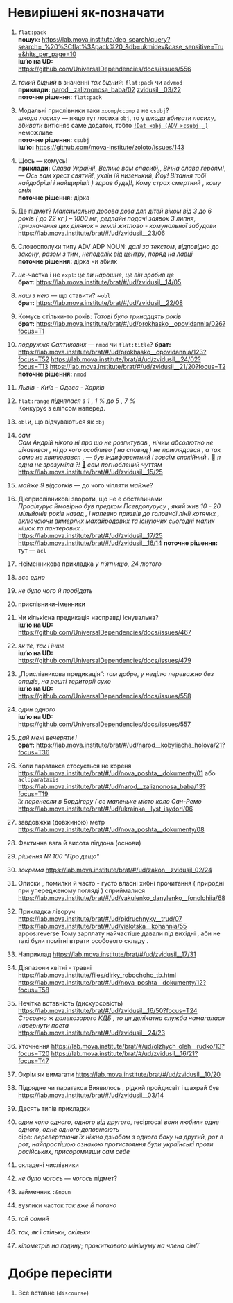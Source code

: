 # Невирішені як-позначати

1. `flat:pack`  
**пошук:** https://lab.mova.institute/dep_search/query?search=_%20%3Cflat%3Apack%20_&db=ukmidev&case_sensitive=True&hits_per_page=10  
**іш’ю на UD:** https://github.com/UniversalDependencies/docs/issues/556

1. _такий бідний_ в значенні _так бідний_: `flat:pack` чи `advmod`  
**приклади:** [narod__zaliznonosa_baba/02](https://lab.mova.institute/brat/#/ud/narod__zaliznonosa_baba/02) [zvidusil__03/22](https://lab.mova.institute/brat/#/ud/zvidusil__03/22)  
**поточне рішення:** `flat:pack`  

1. Модальні прислівники таки `xcomp`/`ccomp` а не `csubj`?  
_шкода лосиху_ — якщо тут лосиха `obj`, то у _шкода вбивати лосиху_, _вбивати_ витісняє саме додаток, тобто [`!Dat <obj (ADV >csubj _)`](https://lab.mova.institute/dep_search/query?search=%21Dat%20%3Cobj%20%28ADV%20%3Ecsubj%20_%29&db=ukmidev&case_sensitive=True&hits_per_page=10) неможливе  
**поточне рішення:** `csubj`  
**іш’ю:** https://github.com/mova-institute/zoloto/issues/143

1. Щось — комусь!  
**приклади:** _Слава Україні!_, _Велике вам спасибі._, _Вічна слава героям!_, _— Ось вам хрест святий!_, _уклін їй низенький_, _Йоу! Вітання тобі найдобріші і найщиріші! ) здрав будь)!_, _Кому страх смертний , кому сміх_  
**поточне рішення:** дірка

1. Де підмет? _Максимальна добова доза для дітей віком від 3 до 6 років ( до 22 кг ) – 1000 мг_, _дедлайн подачі заявок 3 липня_, 
_призначення цих ділянок – землі житлово - комунальної забудови_ https://lab.mova.institute/brat/#/ud/zvidusil__23/06

1. Словосполуки типу ADV ADP NOUN: _далі за текстом_, _відповідно до закону_, _разом з тим_, _неподалік від центру_, _поряд на лавці_  
**поточне рішення:** дірка чи абияк

1. _це_-частка і не `expl`: _це ви нарошне_, _це він зробив це_  
**брат:** https://lab.mova.institute/brat/#/ud/zvidusil__14/05

1. _наш з нею_ — що ставити? ~`obl`  
**брат:** https://lab.mova.institute/brat/#/ud/zvidusil__22/08

1. Комусь стільки-то років: _Татові було тринадцять років_  
**брат:** https://lab.mova.institute/brat/#/ud/prokhasko__opovidannia/026?focus=T1

1. _подружжя Салтикових_ — `nmod` чи `flat:title`?
**брат:** https://lab.mova.institute/brat/#/ud/prokhasko__opovidannia/123?focus=T52 https://lab.mova.institute/brat/#/ud/zvidusil__24/02?focus=T13
https://lab.mova.institute/brat/#/ud/zvidusil__21/20?focus=T2
**поточне рішення:** `nmod`

1. _Львів - Київ - Одеса - Харків_

1. `flat:range` _піднялася з 1 , 1 % до 5 , 7 %_  
Конкурує з еліпсом наперед.

1. `obl`и, що відчуваються як `obj`

1. _сам_  
_Сам Андрій нікого ні про що не розпитував , нічим абсолютно не цікавився , ні до кого особливо ( на сповид ) не приглядався , а так само не хвилювався , — був індиферентний і зовсім спокійний ._ [🔗](https://lab.mova.institute/brat/#/ud/bahrianyi__hetsymanskyi/17) _я одна не зрозуміла ?!_ [🔗](https://lab.mova.institute/brat/#/ud/zvidusil__25/10)   _сам погноблений чуттям_ https://lab.mova.institute/brat/#/ud/zvidusil__15/25

1. _майже 9 відсотків_ — до чого чіпляти _майже_?

1. Дієприслівникові звороти, що не є обставинами  
_Проаілурус ймовірно був предком Псевдолурусу , який жив 10 - 20 мільйонів років назад , і напевно призвів до головної лінії котячих , включаючи вимерлих махайродових та існуючих сьогодні малих кішок та пантерових ._ https://lab.mova.institute/brat/#/ud/zvidusil__17/25  
https://lab.mova.institute/brat/#/ud/zvidusil__16/14
**поточне рішення:** тут — `acl`

1. Неіменникова прикладка _у п’ятницю, 24 лютого_

1. _все одно_

1. _не було чого й пообідать_

1. прислівники-іменники

1. Чи кількісна предикація насправді існувальна?  
**іш’ю на UD:** https://github.com/UniversalDependencies/docs/issues/467

1. _як те, так і інше_  
**іш’ю на UD:** https://github.com/UniversalDependencies/docs/issues/479

1. „Прислівникова предикація“: _там добре_, _у неділю переважно без опадів_, _на решті території сухо_  
**іш’ю на UD:** https://github.com/UniversalDependencies/docs/issues/558

1. _один одного_  
**іш’ю на UD:** https://github.com/UniversalDependencies/docs/issues/557

1. _дай мені вечеряти !_  
**брат:** https://lab.mova.institute/brat/#/ud/narod__kobyliacha_holova/21?focus=T36

1. Коли паратакса стосується не кореня https://lab.mova.institute/brat/#/ud/nova_poshta__dokumenty/01 або `acl:parataxis`
https://lab.mova.institute/brat/#/ud/narod__zaliznonosa_baba/13?focus=T19  
_їх перенесли в Бордігеру ( се маленьке місто коло Сан-Ремо_ https://lab.mova.institute/brat/#/ud/ukrainka__lyst_isydori/06

1. завдовжки (довжиною) метр https://lab.mova.institute/brat/#/ud/nova_poshta__dokumenty/08
1. Фактична вага й висота піддона (основи)
1. _рішення № 100 "Про дещо"_
1. _зокрема_ https://lab.mova.institute/brat/#/ud/zakon__zvidusil_02/24
1. Описки , помилки й часто - густо власні хибні прочитання ( природні при упередженому погляді ) сприймалися https://lab.mova.institute/brat/#/ud/vakulenko_danylenko__fonolohiia/68
1. Прикладка ліворуч https://lab.mova.institute/brat/#/ud/pidruchnyky__trud/07
https://lab.mova.institute/brat/#/ud/vislotska__kohannia/55
appos:reverse
Тому зарплату найчастіше давали під вихідні , аби не такі були помітні втрати особового складу . 
1. Наприклад https://lab.mova.institute/brat/#/ud/zvidusil__17/31
1. Діяпазони квітні - травні https://lab.mova.institute/files/dirky_robochoho_tb.html
https://lab.mova.institute/brat/#/ud/nova_poshta__dokumenty/12?focus=T58
1. Нечітка вставність (дискурсовість) https://lab.mova.institute/brat/#/ud/zvidusil__16/50?focus=T24  
_Стосовно ж далекозорого КДБ , то ця делікатна служба намагалася навернути поета_  
https://lab.mova.institute/brat/#/ud/zvidusil__24/23
1. Уточнення https://lab.mova.institute/brat/#/ud/olzhych_oleh__rudko/13?focus=T20
https://lab.mova.institute/brat/#/ud/zvidusil__16/21?focus=T47
1. Окрім як вимагати https://lab.mova.institute/brat/#/ud/zvidusil__10/20
1. Підрядне чи паратакса Виявилось , рідкий пройдисвіт і шахрай був https://lab.mova.institute/brat/#/ud/zvidusil__03/14
1. Десять типів прикладки
1. _один коло одного_, _одного від другого_, reciprocal _вони любили одне одного_, _одне одного доповнюють_  
сіре: _перевертаючи їх ніжно дзьобом з одного боку на другий_, _рот в рот_, _найпростішою ознакою протистояння були українські проти російських_, _присоромивши сам себе_
1. складені числівники
1. _не було чогось_ — _чогось_ підмет?
1. займенник `:&noun`
1. вузлики часток _так вже й погано_
1. _той самий_
1. _так, як_ і _стільки, скільки_
1. _кілометрів на годину_; _прожиткового мінімуму на члена сім’ї_


<!-- 
**іш’ю:**
**іш’ю на UD:**
**поточне рішення:**
**приклади:** ()[] ()[] 
 -->

# Добре пересіяти

1. Все вставне (`discourse`)
